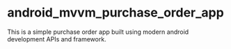 # android_mvvm_purchase_order_app
This is a simple purchase order app built using modern android development APIs and framework.
